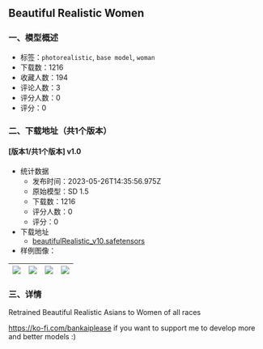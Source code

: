 ## Beautiful Realistic Women
### 一、模型概述

- 标签：`photorealistic`, `base model`, `woman`
- 下载数：1216
- 收藏人数：194
- 评论人数：3
- 评分人数：0
- 评分：0

### 二、下载地址（共1个版本）

#### [版本1/共1个版本] v1.0

- 统计数据
  - 发布时间：2023-05-26T14:35:56.975Z
  - 原始模型：SD 1.5
  - 下载数：1216
  - 评分人数：0
  - 评分：0
- 下载地址
  - [beautifulRealistic_v10.safetensors](https://civitai.com/api/download/models/81871)
- 样例图像：

| <img src="https://image.civitai.com/xG1nkqKTMzGDvpLrqFT7WA/97e98197-354c-4333-ae32-f3f6181c3a81/width=450/919854.jpeg" /> | <img src="https://image.civitai.com/xG1nkqKTMzGDvpLrqFT7WA/8f64faa3-26eb-48c3-b35e-307998906e8e/width=450/919874.jpeg" /> | <img src="https://image.civitai.com/xG1nkqKTMzGDvpLrqFT7WA/4a1e8488-984b-4722-8da6-aba9ee0e186c/width=450/919887.jpeg" /> | <img src="https://image.civitai.com/xG1nkqKTMzGDvpLrqFT7WA/08482227-9dc4-4316-8cc0-94e442face74/width=450/919901.jpeg" /> |
| ---- | ---- | ---- | ---- |


### 三、详情
<p>Retrained Beautiful Realistic Asians to Women of all races</p><p><a target="_blank" rel="ugc" href="https://ko-fi.com/bankaiplease">https://ko-fi.com/bankaiplease</a> if you want to support me to develop more and better models :)</p>